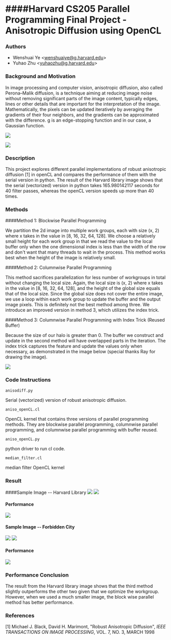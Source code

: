 ####Harvard CS205 Parallel Programming Final Project - Anisotropic Diffusion using OpenCL
============================================
### Authors
* Wenshuai Ye \<wenshuaiye@g.harvard.edu\>
* Yuhao Zhu \<yuhaozhu@g.harvard.edu\>

### Background and Motivation
In image processing and computer vision, anisotropic diffusion, also called Perona–Malik diffusion, is a technique aiming at reducing image noise without removing significant parts of the image content, typically edges, lines or other details that are important for the interpretation of the image. Mathematically, the pixels can be updated iteratively by averaging the gradients of their four neighbors, and the gradients can be approximated with the difference. g is an edge-stopping function and in our case, a Gaussian function.

![](img/equation.png)

![](img/fourneighbors.png)

### Description
This project explores different parallel implementations of robust anisotropic diffusion [1] in openCL and compares the performance of them with the serial version in python. The result of the Harvard library image shows that the serial (vectorized) version in python takes 165.980142117 seconds for 40 filter passes, whereas the openCL version speeds up more than 40 times. 

### Methods
####Method 1: Blockwise Parallel Programming

We partition the 2d image into multiple work groups, each with size (x, 2) where x takes in the value in [8, 16, 32, 64, 128]. We choose a relatively small height for each work group in that we read the value to the local buffer only when the one dimensional index is less than the width of the row and don't want that many threads to wait in the process. This method works best when the height of the image is relatively small.

####Method 2: Columnwise Parallel Programming

This method sacrifices parallelization for less number of workgroups in total without changing the local size. Again, the local size is (x, 2) where x takes in the value in [8, 16, 32, 64, 128], and the height of the global size equals that of the local size. Since the global size does not cover the entire image, we use a loop within each work group to update the buffer and the output image pixels. This is definitely not the best method among three. We introduce an improved version in method 3, which utilizes the index trick.

####Method 3: Columnwise Parallel Programming with Index Trick (Reused Buffer)

Because the size of our halo is greater than 0. The buffer we construct and update in the second method will have overlapped parts in the iteration. The index trick captures the feature and update the values only when necessary, as demonstrated in the image below (special thanks Ray for drawing the image).

![](img/index_trick.png)

### Code Instructions

```
anisodiff.py
```
Serial (vectorized) version of robust anisotropic diffusion.

```
aniso_openCL.cl
```
OpenCL kernel that contains three versions of parallel programming methods. They are blockwise parallel programming, columnwise parallel programming, and columnwise parallel programming with buffer reused.

```
aniso_openCL.py
```
python driver to run cl code.

```
median_filter.cl
```
median filter OpenCL kernel

### Result
####Sample Image -- Harvard Library
![](img/original.png)
![](img/I020i40.png)
#### Performance
![](img/ParallelGraph.png)
#### Sample Image -- Forbidden City
![](img/originallion.png)
![](img/l020i40lion.png)
#### Performance
![](img/lionGraph.png)

### Performance Conclusion

The result from the Harvard library image shows that the third method slightly outperforms the other two given that we optimize the workgroup. However, when we used a much smaller image, the block wise parallel method has better performance.


### References
[1] Michael J. Black, David H. Marimont, "Robust Anisotropic Diffusion", *IEEE TRANSACTIONS ON IMAGE PROCESSING*, VOL. 7, NO. 3, MARCH 1998
